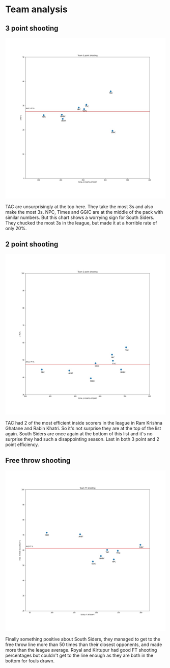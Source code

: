 # Team analysis

## 3 point shooting

<img src="./images/TEAM 3 point shooting.jpg">


TAC are unsurprisingly at the top here. They take the most 3s and also make the most 3s. NPC, Times and GGIC are at the middle of the pack with similar numbers. But this chart shows a worrying sign for South Siders. They chucked the most 3s in the league, but made it at a horrible rate of only 20%.


## 2 point shooting

<img src="./images/TEAM 2 point shooting.jpg">

TAC had 2 of the most efficient inside scorers in the league in Ram Krishna Ghatane and Rabin Khatri. So it's not surprise they are at the top of the list again. South Siders are once again at the bottom of this list and it's no surprise they had such a disappointing season. Last in both 3 point and 2 point efficiency.

## Free throw shooting

<img src="./images/TEAM FT shooting.jpg">

Finally something positive about South Siders, they managed to get to the free throw line more than 50 times than their closest opponents, and made more than the league average. Royal and Kirtupur had good FT shooting percentages but couldn't get to the line enough as they are both in the bottom for fouls drawn.
